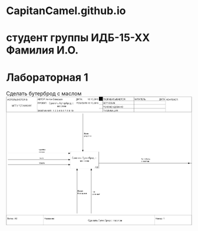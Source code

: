 # CapitanCamel.github.io
# студент группы ИДБ-15-ХХ Фамилия И.О.
# Лабораторная 1
Сделать бутерброд с маслом
 ![none](https://raw.githubusercontent.com/CapitCamel/CapitCamel.github.io/master/%D0%9E%D0%BF%D0%B5%D1%80%D0%B0%D1%86%D0%B8%D1%8F%20%D0%A1%D0%B4%D0%B5%D0%BB%D0%B0%D1%82%D1%8C%20%D0%B1%D1%83%D1%82%D0%B5%D1%80%D0%B1%D1%80%D0%BE%D0%B4%20%D1%81%20%D0%BC%D0%B0%D1%81%D0%BB%D0%BE%D0%BC%20Ramus%20-%20Lab1_files/model.png)
